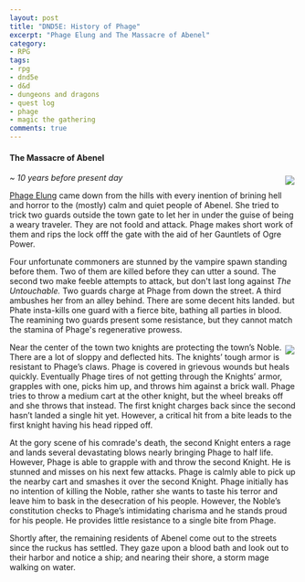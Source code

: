 ```yaml
---
layout: post
title: "DND5E: History of Phage"
excerpt: "Phage Elung and The Massacre of Abenel"
category:
- RPG
tags:
- rpg
- dnd5e
- d&d
- dungeons and dragons
- quest log
- phage
- magic the gathering
comments: true
---
```


#### The Massacre of Abenel

<a href="http://eternal10k.deviantart.com/art/Phage-the-Untouchable-175877961"><img style="float: right; max-width: 40%; height: auto; margin: 5px" src="http://img11.deviantart.net/5736/i/2010/230/5/a/phage_the_untouchable_by_eternal10k.jpg"></a>

*~ 10 years before present day*

[Phage Elung](https://drive.google.com/file/d/0B2RH_BSaD6YPcC14Rmx1cFlNeEU/view?usp=sharing) 
came down from the hills with every inention of brining hell and horror
to the (mostly) calm and quiet people of Abenel.  She tried to trick two
guards outside the town gate to let her in under the guise of being a
weary traveler.  They are not foold and attack.  Phage makes short work
of them and rips the lock offf the gate with the aid of her Gauntlets of
Ogre Power.

Four unfortunate commoners are stunned by the vampire spawn standing
before them.  Two of them are killed before they can utter a sound.  The
second two make feeble attempts to attack, but don't last long against
*The Untouchable.*  Two guards charge at Phage from down the street.  A
third ambushes her from an alley behind.  There are some decent hits
landed.  but Phate insta-kills one guard with a fierce bite, bathing all
parties in blood.  The reamining two guards present some resistance, but
they cannot match the stamina of Phage's regenerative prowess.

<a href="http://bigbubbasstuff.deviantart.com/art/warhammer-chosen-of-Khorne-glove-335446453"><img style="float: right; max-width: 40%; height: auto; margin: 5px" src="http://pre12.deviantart.net/2f20/th/pre/i/2012/306/2/f/warhammer_chosen_of_khorne_glove_by_bigbubbasstuff-d5jps51.jpg"></a>

Near the center of the town two knights are protecting the town’s Noble.  
There are a lot of sloppy and deflected hits.  The knights’ tough 
armor is resistant to Phage’s claws.   Phage is covered in grievous wounds 
but heals quickly.  Eventually Phage tires of not getting through the 
Knights’ armor, grapples with one, picks him up, and throws him against a 
brick wall.  Phage tries to throw a medium cart at the other knight, but 
the wheel breaks off and she throws that instead.  The first knight 
charges back since the second hasn’t landed a single hit yet.  However, 
a critical hit from a bite leads to the first knight having his head
ripped off.

At the gory scene of his comrade's death, the second Knight enters a rage 
and lands several devastating blows nearly bringing Phage to half life.  
However, Phage is able to grapple with and throw the second Knight.  He is 
stunned and misses on his next few attacks.  Phage is calmly able to pick 
up the nearby cart and smashes it over the second Knight.  Phage initially 
has no intention of killing the Noble, rather she wants to taste his 
terror and leave him to bask in the desecration of his people.  However, 
the Noble’s constitution checks to Phage’s intimidating charisma and he 
stands proud for his people.  He provides little resistance to a single 
bite from Phage.

Shortly after, the remaining residents of Abenel come out to the streets 
since the ruckus has settled.  They gaze upon a blood bath and look out to 
their harbor and notice a ship; and nearing their shore, a storm mage 
walking on water.
